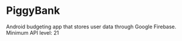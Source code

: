 # PiggyBank
Android budgeting app that stores user data through Google Firebase.
Minimum API level: 21
